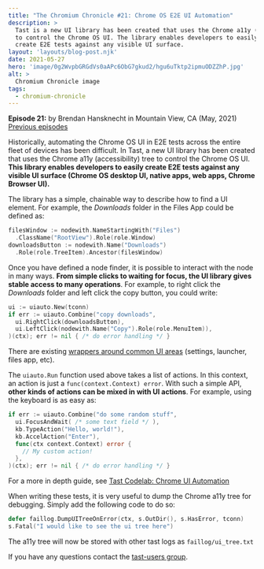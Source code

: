 ```yaml
---
title: "The Chromium Chronicle #21: Chrome OS E2E UI Automation"
description: >
  Tast is a new UI library has been created that uses the Chrome a11y (accessibility) tree
  to control the Chrome OS UI. The library enables developers to easily
  create E2E tests against any visible UI surface.
layout: 'layouts/blog-post.njk'
date: 2021-05-27
hero: 'image/0g2WvpbGRGdVs0aAPc6ObG7gkud2/hgu6uTktp2ipmuODZZhP.jpg'
alt: >
  Chromium Chronicle image
tags:
  - chromium-chronicle
---
```


**Episode 21:** by Brendan Hansknecht in Mountain View, CA (May, 2021)<br>
[Previous episodes](/tags/chromium-chronicle/)

Historically, automating the Chrome OS UI in E2E tests across the entire
fleet of devices has been difficult. In Tast, a new UI library has been
created that uses the Chrome a11y (accessibility) tree to control the Chrome OS UI. **This
library enables developers to easily create E2E tests against any visible
UI surface (Chrome OS desktop UI, native apps, web apps, Chrome Browser UI).**

The library has a simple, chainable way to describe how to find a UI element.
For example, the _Downloads_ folder in the Files App could be defined as:

```go
filesWindow := nodewith.NameStartingWith("Files")
  .ClassName("RootView").Role(role.Window)
downloadsButton := nodewith.Name("Downloads")
  .Role(role.TreeItem).Ancestor(filesWindow)
```

Once you have defined a node finder, it is possible to interact with the
node in many ways. **From simple clicks to waiting for focus, the UI
library gives stable access to many operations**. For example, to right
click the _Downloads_ folder and left click the copy button, you could write:

```go
ui := uiauto.New(tconn)
if err := uiauto.Combine("copy downloads",
  ui.RightClick(downloadsButton),
  ui.LeftClick(nodewith.Name("Copy").Role(role.MenuItem)),
)(ctx); err != nil { /* do error handling */ }
```

There are existing [wrappers around common UI areas][wrappers] (settings,
launcher, files app, etc).

The `uiauto.Run` function used above takes a list of actions. In this
context, an action is just a `func(context.Context) error`. With such a
simple API, **other kinds of actions can be mixed in with UI actions**.
For example, using the keyboard is as easy as:

```go
if err := uiauto.Combine("do some random stuff",
  ui.FocusAndWait( /* some text field */ ),
  kb.TypeAction("Hello, world!"),
  kb.AccelAction("Enter"),
  func(ctx context.Context) error {
    // My custom action!
  },
)(ctx); err != nil { /* do error handling */ }
```

For a more in depth guide, see [Tast Codelab: Chrome UI Automation][codelab-3]

When writing these tests, it is very useful to dump the Chrome a11y tree
for debugging. Simply add the following code to do so:

```go
defer faillog.DumpUITreeOnError(ctx, s.OutDir(), s.HasError, tconn)
s.Fatal("I would like to see the ui tree here")
```

The a11y tree will now be stored with other tast logs as `faillog/ui_tree.txt`

If you have any questions contact the [tast-users group][tast-users].

[codelab-3]: https://chromium.googlesource.com/chromiumos/platform/tast/+/HEAD/docs/codelab_3.md
[wrappers]: https://pkg.go.dev/chromium.googlesource.com/chromiumos/platform/tast-tests.git/src/chromiumos/tast/local/chrome/uiauto#section-directories
[tast-users]: https://groups.google.com/a/chromium.org/g/tast-users
